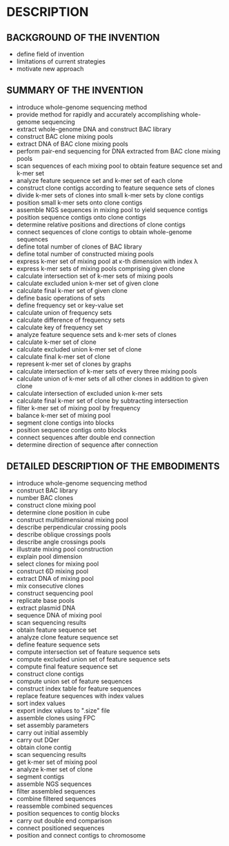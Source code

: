 # DESCRIPTION

## BACKGROUND OF THE INVENTION

- define field of invention
- limitations of current strategies
- motivate new approach

## SUMMARY OF THE INVENTION

- introduce whole-genome sequencing method
- provide method for rapidly and accurately accomplishing whole-genome sequencing
- extract whole-genome DNA and construct BAC library
- construct BAC clone mixing pools
- extract DNA of BAC clone mixing pools
- perform pair-end sequencing for DNA extracted from BAC clone mixing pools
- scan sequences of each mixing pool to obtain feature sequence set and k-mer set
- analyze feature sequence set and k-mer set of each clone
- construct clone contigs according to feature sequence sets of clones
- divide k-mer sets of clones into small k-mer sets by clone contigs
- position small k-mer sets onto clone contigs
- assemble NGS sequences in mixing pool to yield sequence contigs
- position sequence contigs onto clone contigs
- determine relative positions and directions of clone contigs
- connect sequences of clone contigs to obtain whole-genome sequences
- define total number of clones of BAC library
- define total number of constructed mixing pools
- express k-mer set of mixing pool at κ-th dimension with index λ
- express k-mer sets of mixing pools comprising given clone
- calculate intersection set of k-mer sets of mixing pools
- calculate excluded union k-mer set of given clone
- calculate final k-mer set of given clone
- define basic operations of sets
- define frequency set or key-value set
- calculate union of frequency sets
- calculate difference of frequency sets
- calculate key of frequency set
- analyze feature sequence sets and k-mer sets of clones
- calculate k-mer set of clone
- calculate excluded union k-mer set of clone
- calculate final k-mer set of clone
- represent k-mer set of clones by graphs
- calculate intersection of k-mer sets of every three mixing pools
- calculate union of k-mer sets of all other clones in addition to given clone
- calculate intersection of excluded union k-mer sets
- calculate final k-mer set of clone by subtracting intersection
- filter k-mer set of mixing pool by frequency
- balance k-mer set of mixing pool
- segment clone contigs into blocks
- position sequence contigs onto blocks
- connect sequences after double end connection
- determine direction of sequence after connection

## DETAILED DESCRIPTION OF THE EMBODIMENTS

- introduce whole-genome sequencing method
- construct BAC library
- number BAC clones
- construct clone mixing pool
- determine clone position in cube
- construct multidimensional mixing pool
- describe perpendicular crossing pools
- describe oblique crossings pools
- describe angle crossings pools
- illustrate mixing pool construction
- explain pool dimension
- select clones for mixing pool
- construct 6D mixing pool
- extract DNA of mixing pool
- mix consecutive clones
- construct sequencing pool
- replicate base pools
- extract plasmid DNA
- sequence DNA of mixing pool
- scan sequencing results
- obtain feature sequence set
- analyze clone feature sequence set
- define feature sequence sets
- compute intersection set of feature sequence sets
- compute excluded union set of feature sequence sets
- compute final feature sequence set
- construct clone contigs
- compute union set of feature sequences
- construct index table for feature sequences
- replace feature sequences with index values
- sort index values
- export index values to ".size" file
- assemble clones using FPC
- set assembly parameters
- carry out initial assembly
- carry out DQer
- obtain clone contig
- scan sequencing results
- get k-mer set of mixing pool
- analyze k-mer set of clone
- segment contigs
- assemble NGS sequences
- filter assembled sequences
- combine filtered sequences
- reassemble combined sequences
- position sequences to contig blocks
- carry out double end comparison
- connect positioned sequences
- position and connect contigs to chromosome

